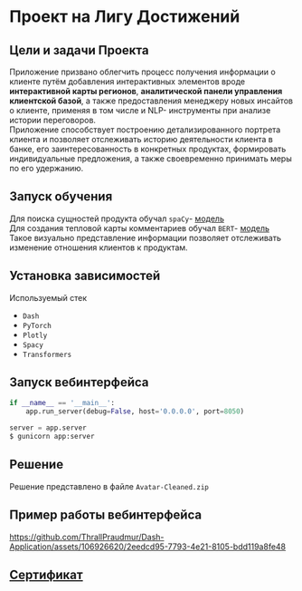 # Проект на Лигу Достижений
## Цели и задачи Проекта
Приложение призвано облегчить процесс получения информации о клиенте путём добавления интерактивных элементов вроде **интерактивной карты регионов**, **аналитической панели управления клиентской базой**, а также предоставления менеджеру новых инсайтов о клиенте, применяя в том числе и NLP- инструменты при анализе истории переговоров. <br>
Приложение способствует построению детализированного портрета клиента и позволяет отслеживать историю деятельности клиента в банке, его заинтересованность в конкретных продуктах, формировать индивидуальные предложения, а также своевременно принимать меры по его удержанию.
## Запуск обучения
Для поиска сущностей продукта обучал `spaCy`- [модель](https://spacy.io/api/entityrecognizer) <br>
Для создания тепловой карты комментариев обучал `BERT`- [модель](https://github.com/ThrallPraudmur/Transformers/blob/main/BERT-fine-tuning.ipynb) <br>
Такое визуально представление информации позволяет отслеживать изменение отношения клиентов к продуктам.
## Установка зависимостей
Используемый стек
* `Dash`
* `PyTorch`
* `Plotly`
* `Spacy`
* `Transformers`
## Запуск вебинтерфейса

```python
if __name__ == '__main__':
    app.run_server(debug=False, host='0.0.0.0', port=8050)
```

```python
server = app.server
$ gunicorn app:server
```
## Решение
Решение представлено в файле `Avatar-Cleaned.zip`
## Пример работы вебинтерфейса
https://github.com/ThrallPraudmur/Dash-Application/assets/106926620/2eedcd95-7793-4e21-8105-bdd119a8fe48
## [Сертификат](https://github.com/ThrallPraudmur/Dash-Application/blob/main/%D0%9B%D0%B8%D0%B3%D0%B0_%D0%A1%D0%B5%D1%80%D1%82%D0%B8%D1%84%D0%B8%D0%BA%D0%B0%D1%82.jpg)
